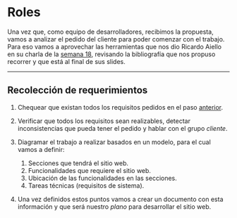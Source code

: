 # Roles

Una vez que, como equipo de desarrolladores, recibimos la propuesta, vamos a analizar el pedido del cliente para poder comenzar con el trabajo. Para eso vamos a aprovechar las herramientas que nos dio Ricardo Aiello en su charla de la [semana 18](../semanas/semana-18.md), revisando la bibliografía que nos propuso recorrer y que está al final de sus slides.

----

## Recolección de requerimientos

1. Chequear que existan todos los requisitos pedidos en el paso [anterior](00-definicion-de-requerimientos.md).
2. Verificar que todos los requisitos sean realizables, detectar inconsistencias que pueda tener el pedido y hablar con el grupo _cliente_.
3. Diagramar el trabajo a realizar basados en un modelo, para el cual vamos a definir:
   1. Secciones que tendrá el sitio web.
   2. Funcionalidades que requiere el sitio web.
   3. Ubicación de las funcionalidades en las secciones.
   4. Tareas técnicas (requisitos de sistema).

4. Una vez definidos estos puntos vamos a crear un documento con esta información y que será nuestro _plano_ para desarrollar el sitio web.